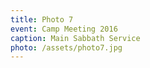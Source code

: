 ```yaml
---
title: Photo 7
event: Camp Meeting 2016
caption: Main Sabbath Service
photo: /assets/photo7.jpg
---
```

